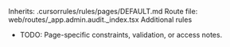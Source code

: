 Inherits: .cursorrules/rules/pages/DEFAULT.md
Route file: web/routes/_app.admin.audit._index.tsx
Additional rules
- TODO: Page-specific constraints, validation, or access notes.
